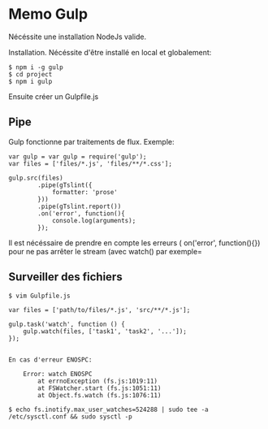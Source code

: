 # Memo Gulp

Nécéssite une installation NodeJs valide.

Installation. Nécéssite d'être installé en local et globalement:

	$ npm i -g gulp
	$ cd project
	$ npm i gulp

Ensuite créer un Gulpfile.js

## Pipe

Gulp fonctionne par traitements de flux.
Exemple:

	var gulp = var gulp = require('gulp');
	var files = ['files/*.js', 'files/**/*.css'];

	gulp.src(files)
            .pipe(gTslint({
                formatter: 'prose'
            }))
            .pipe(gTslint.report())
            .on('error', function(){
                console.log(arguments);
            });

Il est nécéssaire de prendre en compte les erreurs ( on('error', function(){}) pour ne pas arrêter le stream (avec watch() par exemple=

## Surveiller des fichiers

	$ vim Gulpfile.js

	var files = ['path/to/files/*.js', 'src/**/*.js'];

	gulp.task('watch', function () {
	    gulp.watch(files, ['task1', 'task2', '...']);
	});


	En cas d'erreur ENOSPC:

		Error: watch ENOSPC
		    at errnoException (fs.js:1019:11)
		    at FSWatcher.start (fs.js:1051:11)
		    at Object.fs.watch (fs.js:1076:11)
		
	$ echo fs.inotify.max_user_watches=524288 | sudo tee -a /etc/sysctl.conf && sudo sysctl -p

